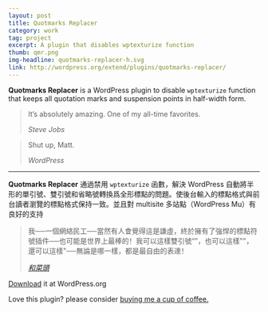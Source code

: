 ```yaml
---
layout: post
title: Quotmarks Replacer
category: work
tag: project
excerpt: A plugin that disables wptexturize function
thumb: qmr.png
img-headline: quotmarks-replacer-h.svg
link: http://wordpress.org/extend/plugins/quotmarks-replacer/
---
```


<div class=txt>
  <p><strong>Quotmarks Replacer</strong> is a WordPress plugin to disable <code>wptexturize</code> function that keeps all quotation marks and suspension points in half-width form.</p>

  <blockquote cite="http://www.apple.com/stevejobs/">
    <p>It’s absolutely amazing. One of my all-time favorites.</p>
    <cite>Steve Jobs</cite>
  </blockquote>

  <blockquote cite="http://wordpress.org/">
    <p>Shut up, Matt.</p>
    <cite>WordPress</cite>
  </blockquote>

  <hr data-placeholder="Chinese">

  <p lang=zh><strong>Quotmarks Replacer</strong> 通過禁用 <code>wptexturize</code> 函數，解決 WordPress 自動將半形的單引號、雙引號和省略號轉換爲全形標點的問題。使後台輸入的標點格式與前台讀者瀏覽的標點格式保持一致。並且對 multisite 多站點（WordPress Mu）有良好的支持</p>

  <blockquote cite="http://www.hecaitou.net/?p=64">
    <p lang=zh>我──一個網絡民工──當然有人會覺得這是謙虛，終於擁有了強悍的標點符號插件──也可能是世界上最棒的！我可以這樣雙引號“”，也可以這樣""，還可以這樣"──無論是哪一樣，都是最自由的表達！</p>
    <cite><a href="http://www.hecaitou.com/blogs/hecaitou/archives/119925.aspx">和菜頭</a></cite>
  </blockquote>

  <p class=download><a href="http://wordpress.org/extend/plugins/quotmarks-replacer/">Download</a> it at WordPress.org</p>

  <p class=store>Love this plugin? please consider <a href="{{ site.donate }}">buying me a cup of coffee.</a></p>
</div>